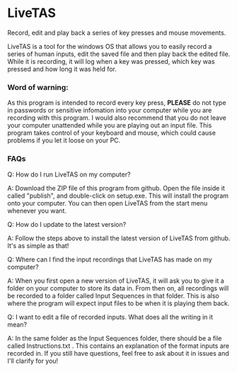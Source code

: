 # LiveTAS
Record, edit and play back a series of key presses and mouse movements.

LiveTAS is a tool for the windows OS that allows you to easily record a series of human inputs, edit the saved file and then play back the edited file.
While it is recording, it will log when a key was pressed, which key was pressed and how long it was held for.

### Word of warning:
As this program is intended to record every key press, **PLEASE** do not type in passwords or sensitive infomation into your computer while you are recording with this program.
I would also recommend that you do not leave your computer unattended while you are playing out an input file. This program takes control of your keyboard and mouse, which could cause problems if you let it loose on your PC.


### FAQs

Q: How do I run LiveTAS on my computer?

A: Download the ZIP file of this program from github. Open the file inside it called "publish", and double-click on setup.exe. This will install the program onto your computer.
      You can then open LiveTAS from the start menu whenever you want.


Q: How do I update to the latest version?

A: Follow the steps above to install the latest version of LiveTAS from github. It's as simple as that!


Q: Where can I find the input recordings that LiveTAS has made on my computer?

A: When you first open a new version of LiveTAS, it will ask you to give it a folder on your computer to store its data in.
      From then on, all recordings will be recorded to a folder called Input Sequences in that folder.
      This is also where the program will expect input files to be when it is playing them back.
      
      
Q: I want to edit a file of recorded inputs. What does all the writing in it mean?

A: In the same folder as the Input Sequences folder, there should be a file called Instructions.txt . This contains an explanation of the format inputs are recorded in.
      If you still have questions, feel free to ask about it in issues and I'll clarify for you!
